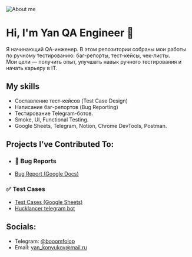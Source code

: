 ![About me](https://thorium.rocks/imgs/aboutme.png)

# Hi, I'm Yan QA Engineer 👋
Я начинающий QA-инженер. В этом репозитории собраны мои работы по ручному тестированию: баг-репорты, тест-кейсы, чек-листы.  
Мои цели — получить опыт, улучшать навык ручного тестирования и начать карьеру в IT.

## My skills
- Составление тест-кейсов (Test Case Design)
- Написание баг-репортов (Bug Reporting)
- Тестирование Telegram-ботов.
- Smoke, UI, Functional Testing. 
- Google Sheets, Telegram, Notion, Chrome DevTools, Postman. 

## Projects I’ve Contributed To:
- ### 🐞 Bug Reports
- [Bug Report (Google Docs)](https://docs.google.com/document/d/1VHSQ9rlFkpSnBL7k2IkHX5e5yyUz2pUTkJ9qbJ3IFdI/edit?tab=t.0)
### ✅ Test Cases
- [Test Cases (Google Sheets)](https://docs.google.com/spreadsheets/d/1Xc7LZQa5AvEXh9HSPeepiF4d0MoOTnnzJywxHcO9Do4/edit?gid=0#gid=0)
- [Hucklancer telegram bot](https://t.me/Hacklancer_bot)

## Socials:
- Telegram: [@booomfolop](https://t.me/booomfolop)
- Email: yan_konyukov@mail.ru
